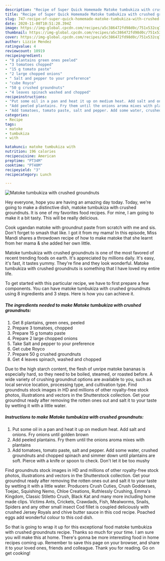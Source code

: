 ```yaml
---
description: "Recipe of Super Quick Homemade Matoke tumbukiza with crushed groundnuts"
title: "Recipe of Super Quick Homemade Matoke tumbukiza with crushed groundnuts"
slug: 747-recipe-of-super-quick-homemade-matoke-tumbukiza-with-crushed-groundnuts
date: 2020-11-08T10:51:20.394Z
image: https://img-global.cpcdn.com/recipes/a5c386472fd98d0c/751x532cq70/matoke-tumbukiza-with-crushed-groundnuts-recipe-main-photo.jpg
thumbnail: https://img-global.cpcdn.com/recipes/a5c386472fd98d0c/751x532cq70/matoke-tumbukiza-with-crushed-groundnuts-recipe-main-photo.jpg
cover: https://img-global.cpcdn.com/recipes/a5c386472fd98d0c/751x532cq70/matoke-tumbukiza-with-crushed-groundnuts-recipe-main-photo.jpg
author: Lizzie Mendez
ratingvalue: 4
reviewcount: 10919
recipeingredient:
- "8 plantains green ones peeled"
- "3 tomatoes chopped"
- "15 g tomato paste"
- "2 large chopped onions"
- " Salt and pepper to your preference"
- "cube Royco"
- "50 g crushed groundnuts"
- "4 leaves spinach washed and chopped"
recipeinstructions:
- "Put some oil in a pan and heat it up on medium heat. Add salt and onions. Fry onions until golden brown"
- "Add peeled plantains. Fry them until the onions aroma mixes with plantains"
- "Add tomatoes, tomato paste, salt and pepper. Add some water, crushed groundnuts and chopped spinach and simmer down until plantains are soft. Pierce with a knife or spoon to check. Don&#39;t let it be too mushy"
categories:
- Recipe
tags:
- matoke
- tumbukiza
- with

katakunci: matoke tumbukiza with 
nutrition: 196 calories
recipecuisine: American
preptime: "PT34M"
cooktime: "PT40M"
recipeyield: "3"
recipecategory: Lunch

---
```



![Matoke tumbukiza with crushed groundnuts](https://img-global.cpcdn.com/recipes/a5c386472fd98d0c/751x532cq70/matoke-tumbukiza-with-crushed-groundnuts-recipe-main-photo.jpg)

Hey everyone, hope you are having an amazing day today. Today, we're going to make a distinctive dish, matoke tumbukiza with crushed groundnuts. It is one of my favorites food recipes. For mine, I am going to make it a bit tasty. This will be really delicious.

Cook ugandan matoke with groundnut paste from scratch with me and sis. Don&#39;t forget to smash that like. I got it from my mama! In this episode, Miss Mandi shares a throwdown recipe of how to make matoke that she learnt from her mama &amp; she added her own little.

Matoke tumbukiza with crushed groundnuts is one of the most favored of recent trending foods on earth. It's appreciated by millions daily. It's easy, it's fast, it tastes yummy. They're fine and they look wonderful. Matoke tumbukiza with crushed groundnuts is something that I have loved my entire life.


To get started with this particular recipe, we have to first prepare a few components. You can have matoke tumbukiza with crushed groundnuts using 8 ingredients and 3 steps. Here is how you can achieve it.

<!--inarticleads1-->

##### The ingredients needed to make Matoke tumbukiza with crushed groundnuts:

1. Get 8 plantains, green ones, peeled
1. Prepare 3 tomatoes, chopped
1. Prepare 15 g tomato paste
1. Prepare 2 large chopped onions
1. Take  Salt and pepper to your preference
1. Get cube Royco
1. Prepare 50 g crushed groundnuts
1. Get 4 leaves spinach, washed and chopped


Due to the high starch content, the flesh of unripe matoke bananas is especially hard, so they need to be boiled, steamed, or roasted before. A wide variety of crushing groundnut options are available to you, such as local service location, processing type, and cultivation type. Find groundnuts stock images in HD and millions of other royalty-free stock photos, illustrations and vectors in the Shutterstock collection. Get your groundnut ready after removing the rotten ones out and salt it to your taste by wetting it with a little water. 

<!--inarticleads2-->

##### Instructions to make Matoke tumbukiza with crushed groundnuts:

1. Put some oil in a pan and heat it up on medium heat. Add salt and onions. Fry onions until golden brown
1. Add peeled plantains. Fry them until the onions aroma mixes with plantains
1. Add tomatoes, tomato paste, salt and pepper. Add some water, crushed groundnuts and chopped spinach and simmer down until plantains are soft. Pierce with a knife or spoon to check. Don&#39;t let it be too mushy


Find groundnuts stock images in HD and millions of other royalty-free stock photos, illustrations and vectors in the Shutterstock collection. Get your groundnut ready after removing the rotten ones out and salt it to your taste by wetting it with a little water. Producers Crush Cuties, Crush Goddesses, Toejac, Squishing Nemo, Chloe Creations, Ruthlessly Crushing, Emma&#39;s Kingdom, Classic Stiletto Crush, Black Kat and many more including home made clips. Victims Ants, Crickets, Crawdads, Fish, Mealworms, Snails, Spiders and any other small insect Cod fillet is coupled deliciously with crushed Jersey Royals and chive butter sauce in this cod recipe. Poached eggs add wonderful colour to this cod dish. 

So that is going to wrap it up for this exceptional food matoke tumbukiza with crushed groundnuts recipe. Thanks so much for your time. I am sure you will make this at home. There's gonna be more interesting food in home recipes coming up. Remember to save this page on your browser, and share it to your loved ones, friends and colleague. Thank you for reading. Go on get cooking!

